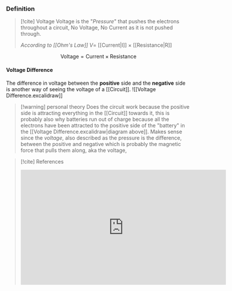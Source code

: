 ### Definition
>[!cite] Voltage
>Voltage is the "*Pressure*" that pushes the electrons throughout a circuit, No Voltage, No Current as it is not pushed through.
>
>*According to [[Ohm's Law]]*
>$V=$ [[Current|I]] $\times$ [[Resistance|R]]

$$\text{Voltage} = \text{Current} \times \text{Resistance}$$

#### Voltage Difference
The difference in voltage between the **positive** side and the **negative** side is another way of seeing the voltage of a [[Circuit]].
![[Voltage Difference.excalidraw]]

>[!warning] personal theory
>Does the circuit work because the positive side is attracting everything in the [[Circuit]] towards it, this is probably also why batteries run out of charge because all the electrons have been attracted to the positive side of the "battery" in the [[Voltage Difference.excalidraw|diagram above]].
>Makes sense since the *voltage*, also described as the pressure is the difference,  between the positive and negative which is probably the magnetic force that pulls them along, aka the voltage, 


>[!cite] References
><iframe width="560" height="315" src="https://www.youtube.com/embed/zJ-LqeX_fLU?start=217" title="YouTube video player" frameborder="0" allow="accelerometer; autoplay; clipboard-write; encrypted-media; gyroscope; picture-in-picture; web-share" allowfullscreen></iframe>